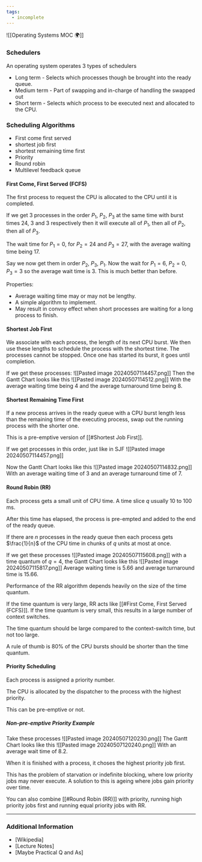 ```yaml
---
tags:
  - incomplete
---
```

![[Operating Systems MOC 🌍]]
### Schedulers 
An operating system operates 3 types of schedulers
- Long term - Selects which processes though be brought into the ready queue.
- Medium term - Part of swapping and in-charge of handling the swapped out 
- Short term - Selects which process to be executed next and allocated to the CPU.
### Scheduling Algorithms 
- First come first served 
- shortest job first 
- shortest remaining time first 
- Priority 
- Round robin 
- Multilevel feedback queue 
#### First Come, First Served (FCFS)
The first process to request the CPU is allocated to the CPU until it is completed.

If we get 3 processes in the order $P_{1}$, $P_{2}$, $P_{3}$ at the same time with burst times 24, 3 and 3 respectively then it will execute all of $P_{1}$, then all of $P_{2}$, then all of $P_{3}$.

The wait time for $P_{1}=0$, for $P_{2}=24$ and $P_{3}=27$, with the average waiting time being $17$.

Say we now get them in order $P_{2}$, $P_{3}$, $P_{1}$.
Now the wait for $P_{1}=6$, $P_{2}=0$, $P_{3}=3$ so the average wait time is $3$.
This is much better than before.

Properties:
- Average waiting time may or may not be lengthy.
- A simple algorithm to implement.
- May result in convoy effect when short processes are waiting for a long process to finish.
#### Shortest Job First 
We associate with each process, the length of its next CPU burst.
We then use these lengths to schedule the process with the shortest time.
The processes cannot be stopped. Once one has started its burst, it goes until completion.

If we get these processes:
![[Pasted image 20240507114457.png]]
Then the Gantt Chart looks like this 
![[Pasted image 20240507114512.png]]
With the average waiting time being 4 and the average turnaround time being 8.
#### Shortest Remaining Time First 
If a new process arrives in the ready queue with a CPU burst length less than the remaining time of the executing process, swap out the running process with the shorter one.

This is a pre-emptive version of [[#Shortest Job First]].

If we get processes in this order, just like in SJF
![[Pasted image 20240507114457.png]]

Now the Gantt Chart looks like this 
![[Pasted image 20240507114832.png]]
With an average waiting time of 3 and an average turnaround time of 7.
#### Round Robin (RR)
Each process gets a small unit of CPU time. A time slice $q$ usually 10 to 100 ms.

After this time has elapsed, the process is pre-empted and added to the end of the ready queue.

If there are $n$ processes in the ready queue then each process gets $\frac{1}{n}$ of the CPU time in chunks of $q$ units at most at once.

If we get these processes
![[Pasted image 20240507115608.png]]
with a time quantum of $q=4$, the Gantt Chart looks like this 
![[Pasted image 20240507115817.png]]
Average waiting time is 5.66 and average turnaround time is 15.66.

Performance of the RR algorithm depends heavily on the size of the time quantum.

If the time quantum is very large, RR acts like [[#First Come, First Served (FCFS)]].
If the time quantum is very small, this results in a large number of context switches.

The time quantum should be large compared to the context-switch time, but not too large.

A rule of thumb is 80% of the CPU bursts should be shorter than the time quantum.
#### Priority Scheduling 
Each process is assigned a priority number.

The CPU is allocated by the dispatcher to the process with the highest priority.

This can be pre-emptive or not.

##### Non-pre-emptive Priority Example 
Take these processes
![[Pasted image 20240507120230.png]]
The Gantt Chart looks like this 
![[Pasted image 20240507120240.png]]
With an average wait time of 8.2.

When it is finished with a process, it choses the highest priority job first.

This has the problem of starvation or indefinite blocking, where low priority jobs may never execute.
A solution to this is ageing where jobs gain priority over time.

You can also combine [[#Round Robin (RR)]] with priority, running high priority jobs first and running equal priority jobs with RR.








---
### Additional Information

- [Wikipedia]
- [Lecture Notes]
- [Maybe Practical Q and As]
